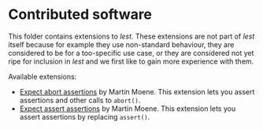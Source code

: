 Contributed software
====================

This folder contains extensions to *lest*. These extensions are not part of *lest* itself because for example they use non-standard behaviour, they  are considered to be for a too-specific use case, or they are considered not yet ripe for inclusion in *lest* and we first like to gain more experience with them.

Available extensions:
- [Expect abort assertions](lest_expect_abort/Readme.md) by Martin Moene.
This extension lets you assert assertions and other calls to `abort()`.
- [Expect assert assertions](lest_expect_assert/Readme.md) by Martin Moene.
This extension lets you assert assertions by replacing `assert()`.
